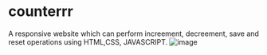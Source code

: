 # counterrr
A responsive website which can perform increement, decreement, save and reset operations using HTML,CSS, JAVASCRIPT.
![image](https://user-images.githubusercontent.com/82604413/166067218-cbd2bded-d46e-43f4-abcc-be9d774c0bdf.png)

